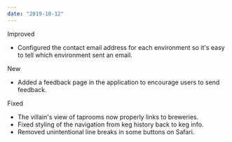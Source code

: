 ```yaml
---
date: "2019-10-12"
---
```


Improved
- Configured the contact email address for each environment so it's easy to tell which environment sent an email.

New
- Added a feedback page in the application to encourage users to send feedback.

Fixed
- The villain's view of taprooms now properly links to breweries.
- Fixed styling of the navigation from keg history back to keg info.
- Removed unintentional line breaks in some buttons on Safari. 
